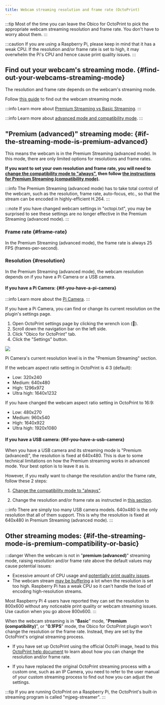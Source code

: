 ```yaml
---
title: Webcam streaming resolution and frame rate (OctoPrint)
---
```


:::tip
Most of the time you can leave the Obico for OctoPrint to pick the appropriate webcam streaming resolution and frame rate. You don't have to worry about them.
:::

:::caution
If you are using a Raspberry Pi, please keep in mind that it has a weak CPU. If the resolution and/or frame rate is set to high, it may overwhelm the Pi's CPU and hence cause print quality issues.
:::

## Find out your webcam's streaming mode. {#find-out-your-webcams-streaming-mode}

The resolution and frame rate depends on the webcam's streaming mode.

Follow [this guide](/docs/user-guides/check-webcam-streaming-mode) to find out the webcam streaming mode.

:::info
Learn more about [Premium Streaming vs Basic Streaming](/docs/user-guides/webcam-streaming-for-human-eyes).
:::

:::info
Learn more about [advanced mode and compatibility mode](/docs/user-guides/streaming-compatibility-mode).
:::

## "**Premium (advanced)**" streaming mode: {#if-the-streaming-mode-is-premium-advanced}

This means the webcam is in the Premium Streaming (advanced mode). In this mode, there are only limited options for resolutions and frame rates.

**If you want to set your own resolution and frame rate, you will need to [change the compatibility mode to "always"](/docs/user-guides/streaming-compatibility-mode#when-should-i-always-stream-in-the-compatibility-mode), then follow [the instructions for Premium Streaming (compatibility mode)](#if-the-streaming-mode-is-premium-compatibility-or-basic).**

:::info
The Premium Streaming (advanced mode) has to take total control of the webcam, such as the resolution, frame rate, auto-focus, etc., so that the stream can be encoded in highly-efficient H.264.
:::

:::note
If you have changed webcam settings in "octopi.txt", you may be surprised to see these settings are no longer effective in the Premium Streaming (advanced mode).
:::

### Frame rate {#frame-rate}

In the Premium Streaming (advanced mode), the frame rate is always 25 FPS (frames-per-second).

### Resolution {#resolution}

In the Premium Streaming (advanced mode), the webcam resolution depends on if you have a Pi Camera or a USB camera.

#### If you have a Pi Camera: {#if-you-have-a-pi-camera}

:::info
Learn more about the [Pi Camera](https://projects.raspberrypi.org/en/projects/getting-started-with-picamera).
:::

If you have a Pi Camera, you can find or change its current resolution on the plugin's settings page.

1. Open OctoPrint settings page by clicking the wrench icon (**🔧**).
2. Scroll down the navigation bar on the left side.
3. Click "Obico for OctoPrint" tab.
4. Click the "Settings" button.

![](/img/user-guides/helpdocs/tsd-plugin-open-settings-page.gif)

Pi Camera's current resolution level is in the "Premium Streaming" section.

If the webcam aspect ratio setting in OctoPrint is 4:3 (default):

* Low: 320x240
* Medium: 640x480
* High: 1296x972
* Ultra high: 1640x1232

If you have changed the webcam aspect ratio setting in OctoPrint to 16:9:

* Low: 480x270
* Medium: 960x540
* High: 1640x922
* Ultra high: 1920x1080

#### If you have a USB camera: {#if-you-have-a-usb-camera}

When you have a USB camera and its streaming mode is "Premium (advanced)", the resolution is fixed at 640x480. This is due to some technical limitations on how the Premium streaming works in advanced mode. Your best option is to leave it as is.

However, if you really want to change the resolution and/or the frame rate, follow these 2 steps:

1. [Change the compatibility mode to "always"](/docs/user-guides/streaming-compatibility-mode#when-should-i-always-stream-in-the-compatibility-mode).

2. Change the resolution and/or frame rate as instructed in [this section](#if-the-streaming-mode-is-premium-compatibility-or-basic).

:::info
There are simply too many USB camera models. 640x480 is the only resolution that all of them support. This is why the resolution is fixed at 640x480 in Premium Streaming (advanced mode).
:::

## Other streaming modes: {#if-the-streaming-mode-is-premium-compatibility-or-basic}

:::danger
When the webcam is not in "**premium (advanced)**" streaming mode, raising resolution and/or frame rate above the default values may cause potential issues:

- Excessive amount of CPU usage and [potentially print quality issues](streaming-compatibility-mode.md/#more-about-cpu-usage-in-compatibility-mode).
- The webcam stream [may be buffering](webcam-feed-is-laggy.md/#buffering) a lot when the resolution is set too high. Raspberry Pi has a weak CPU so it can't handle the load of encoding high-resolution streams.

Most Raspberry Pi 4 users have reported they can set the resolution to 800x600 without any noticeable print quality or webcam streaming issues. Use caution when you go above 800x600.
:::

When the webcam streaming is in "**Basic**" mode, "**Premium (compatibility)**",  or "**0.1FPS**" mode, the Obico for OctoPrint plugin won't change the resolution or the frame rate. Instead, they are set by the OctoPrint's original streaming process.

* If you have set up OctoPrint using the official OctoPi image, head to this [OctoPrint help document](https://community.octoprint.org/t/how-can-i-change-mjpg-streamer-parameters-on-octopi/203) to learn about how you can change the resolution and/or frame rate.

* If you have replaced the original OctoPrint streaming process with a custom one, such as an IP Camera, you need to refer to the user manual of your custom streaming process to find out how you can adjust the settings.

:::tip
If you are running OctoPrint on a Raspberry Pi, the OctoPrint's built-in streaming program is called "mjpeg-streamer".
:::